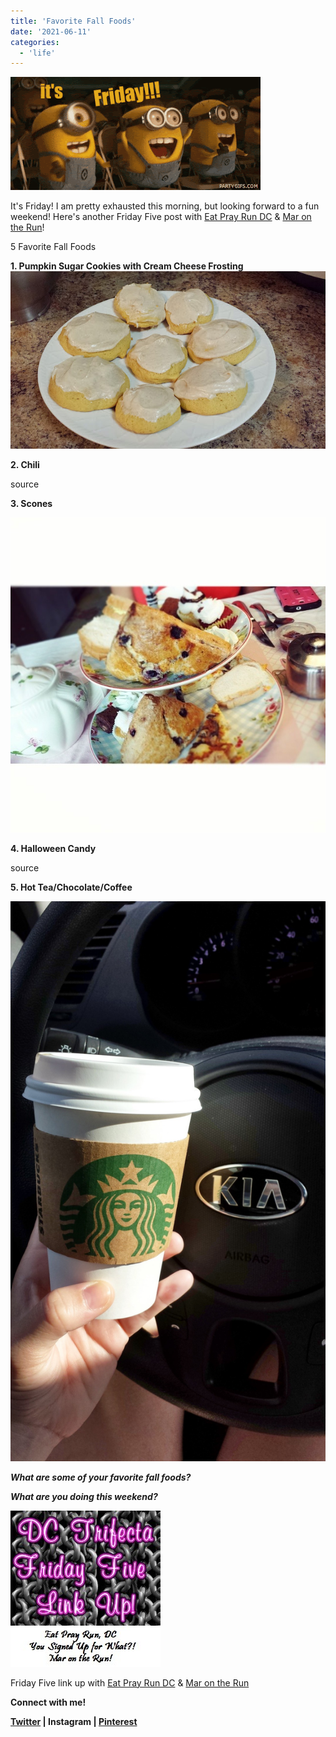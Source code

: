 ```yaml
---
title: 'Favorite Fall Foods'
date: '2021-06-11'
categories:
  - 'life'
---
```


![](images/party-gifs-its-friday.gif)

It's Friday! I am pretty exhausted this morning, but looking forward to a fun weekend! Here's another Friday Five post with [Eat Pray Run DC](http://eatprayrundc.com/) & [Mar on the Run](http://marontherun.com/)!

5 Favorite Fall Foods

**1\. Pumpkin Sugar Cookies with Cream Cheese Frosting**  
![](images/done.jpg)

**2\. Chili**

source

**3\. Scones**

[![](images/tumblr_naf8qtZWnV1qzasfoo1_1280.jpg)](https://images-blogger-opensocial.googleusercontent.com/gadgets/proxy?url=http%3A%2F%2F41.media.tumblr.com%2Fc8c10efa6f9c0e3417b1ab2c41c30fdc%2Ftumblr_naf8qtZWnV1qzasfoo1_1280.jpg&container=blogger&gadget=a&rewriteMime=image%2F*)

**4\. Halloween Candy**

source

**5\. Hot Tea/Chocolate/Coffee**

**![](images/tumblr_nbcc5zOvBo1qzasfoo1_1280.jpg)**

**_What are some of your favorite fall foods?_**

**_What are you doing this weekend?_**

![image](images/tumblr_inline_nvlds65xNr1qzz1i4_540.jpg)

Friday Five link up with [Eat Pray Run DC](http://eatprayrundc.com/) & [Mar on the Run](http://marontherun.com/)

**Connect with me!**

**[Twitter](http://twitter.com/kaleighcodes) | Instagram | [Pinterest](http://pinterest.com/thefittea)**
